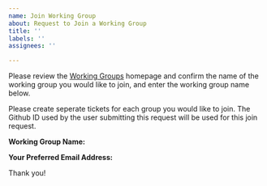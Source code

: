 ```yaml
---
name: Join Working Group
about: Request to Join a Working Group
title: ''
labels: ''
assignees: ''

---
```


Please review the [Working Groups](https://github.com/ModernAppsNinja/Projects/tree/master/WorkingGroups) homepage and confirm the name of the working group you would like to join, and enter the working group name below. 

Please create seperate tickets for each group you would like to join. The Github ID used by the user submitting this request will be used for this join request.

**Working Group Name:**

**Your Preferred Email Address:**


Thank you!
